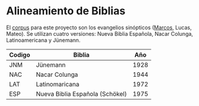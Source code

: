 # Alineamiento de Biblias

El [corpus](https://github.com/GIL-UNAM/SpanishParaphraseCorpora/tree/main/Biblias) para este proyecto son los evangelios sinópticos ([Marcos](https://github.com/GIL-UNAM/SpanishParaphraseCorpora/tree/main/Biblias/Marcos), Lucas, Mateo). Se utilizan cuatro versiones: Nueva Biblia Española, Nacar Colunga, Latinoamericana y Jünemann.

| Codigo | Biblia | Año | 
| --- | --- | --- | 
| JNM | Jünemann | 1928 |
| NAC | Nacar Colunga | 1944 |
| LAT | Latinomaricana | 1972 |
| ESP | Nueva Biblia Española (Schökel) | 1975 |
